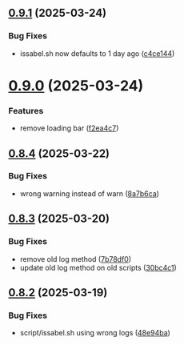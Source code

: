 ## [0.9.1](https://github.com/phonevox/pbackup/compare/v0.9.0...v0.9.1) (2025-03-24)


### Bug Fixes

* issabel.sh now defaults to 1 day ago ([c4ce144](https://github.com/phonevox/pbackup/commit/c4ce144d5fc8b6ad6e74ad30e65286059384be5a))



# [0.9.0](https://github.com/phonevox/pbackup/compare/v0.8.4...v0.9.0) (2025-03-24)


### Features

* remove loading bar ([f2ea4c7](https://github.com/phonevox/pbackup/commit/f2ea4c7fc1b27d8ff400893026f44c7552aee4b8))



## [0.8.4](https://github.com/phonevox/pbackup/compare/v0.8.3...v0.8.4) (2025-03-22)


### Bug Fixes

* wrong warning instead of warn ([8a7b6ca](https://github.com/phonevox/pbackup/commit/8a7b6ca5e85dc0dfa3a665acd7fcd454897068d6))



## [0.8.3](https://github.com/phonevox/pbackup/compare/v0.8.2...v0.8.3) (2025-03-20)


### Bug Fixes

* remove old log method ([7b78df0](https://github.com/phonevox/pbackup/commit/7b78df095d2cdc7106923fd4b16c563684422623))
* update old log method on old scripts ([30bc4c1](https://github.com/phonevox/pbackup/commit/30bc4c12a98b12094806849f3f6bd84e11e0b0ae))



## [0.8.2](https://github.com/phonevox/pbackup/compare/v0.8.1...v0.8.2) (2025-03-19)


### Bug Fixes

* script/issabel.sh using wrong logs ([48e94ba](https://github.com/phonevox/pbackup/commit/48e94baacb54072557de6ea47ef3aad7e65bf041))



